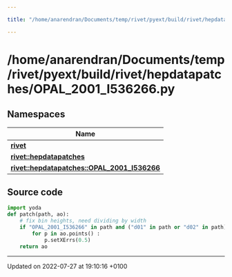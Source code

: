 ```yaml
---

title: "/home/anarendran/Documents/temp/rivet/pyext/build/rivet/hepdatapatches/OPAL_2001_I536266.py"

---
```


# /home/anarendran/Documents/temp/rivet/pyext/build/rivet/hepdatapatches/OPAL_2001_I536266.py



## Namespaces

| Name           |
| -------------- |
| **[rivet](http://example.org/namespaces/namespacerivet/)**  |
| **[rivet::hepdatapatches](http://example.org/namespaces/namespacerivet_1_1hepdatapatches/)**  |
| **[rivet::hepdatapatches::OPAL_2001_I536266](http://example.org/namespaces/namespacerivet_1_1hepdatapatches_1_1opal__2001__i536266/)**  |




## Source code

```python
import yoda
def patch(path, ao):
    # fix bin heights, need dividing by width
    if "OPAL_2001_I536266" in path and ("d01" in path or "d02" in path) :
        for p in ao.points() :
            p.setXErrs(0.5)
    return ao
```


-------------------------------

Updated on 2022-07-27 at 19:10:16 +0100
